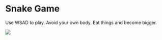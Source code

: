 # Snake Game

Use WSAD to play. Avoid your own body. Eat things and become bigger.

<img src="https://i.imgur.com/RMg0giT.png" />
